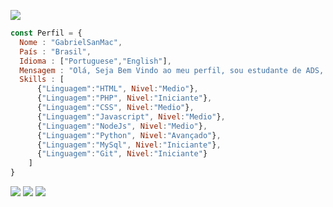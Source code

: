 <a href="https://www.codewars.com/users/GabrielSanMac"><img src="https://www.codewars.com/users/GabrielSanMac/badges/small"></a>

```javascript
const Perfil = {
  Nome : "GabrielSanMac",
  País : "Brasil",
  Idioma : ["Portuguese","English"],
  Mensagem : "Olá, Seja Bem Vindo ao meu perfil, sou estudante de ADS, e amante de Novas Tecnologias",
  Skills : [
      {"Linguagem":"HTML", Nivel:"Medio"},
      {"Linguagem":"PHP", Nivel:"Iniciante"},
      {"Linguagem":"CSS", Nivel:"Medio"},
      {"Linguagem":"Javascript", Nivel:"Medio"},
      {"Linguagem":"NodeJs", Nivel:"Medio"},
      {"Linguagem":"Python", Nivel:"Avançado"},
      {"Linguagem":"MySql", Nivel:"Iniciante"},
      {"Linguagem":"Git", Nivel:"Iniciante"}
    ]
}
```

<div>
<a href=""><img src="https://img.shields.io/badge/Instagram-E4405F?style=for-the-badge&logo=instagram&logoColor=white" /></a>
<a href=""><img src="https://img.shields.io/badge/Facebook-blue?style=for-the-badge&logo=facebook&logoColor=white" /></a>
<a href=""><img src="https://img.shields.io/badge/Gmail-red?style=for-the-badge&logo=gmail&logoColor=white" /></a>
</div>

